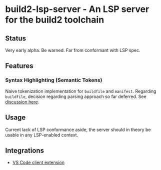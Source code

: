 # build2-lsp-server - An LSP server for the build2 toolchain

## Status

Very early alpha. Be warned.
Far from conformant with LSP spec.

## Features

### Syntax Highlighting (Semantic Tokens)

Naive tokenization implementation for `buildfile` and `manifest`.
Regarding `buildfile`, decision regarding parsing approach so far deferred. See [discussion here](https://github.com/build2/build2/issues/109).

## Usage

Current lack of LSP conformance aside, the server should in theory be usable in any LSP-enabled context.

## Integrations

- [VS Code client extension](https://github.com/kamrann/build2-vscode)
